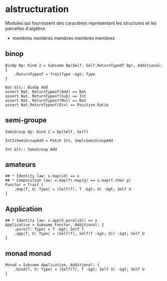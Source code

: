 # alstructuration
Modules qui fournissent des caractères représentant les structures et les parcelles d'algèbre.

- membres membres membres membres membres

## binop
    BinOp Op: Kind 2 = Subsume Op(Self, Self.ReturnTypeOf Op), Additional: {
        .ReturnTypeof = TraitType -&gt; Type
    }
    
    Nat &lt;: BinOp Add
    assert Nat. ReturnTypeof(Add) == Nat
    assert Nat. ReturnTypeof(Sub) == Int
    assert Nat. ReturnTypeof(Mul) == Nat
    assert Nat.ReturnTypeof(Div) == Positive Ratio

## semi-groupe
    SemiGroup Op: Kind 2 = Op(Self, Self)
    
    IntIsSemiGroupAdd = Patch Int, Impl=SemiGroupAdd
    
    Int &lt;: SemiGroup Add

## amateurs
    ## * Identity law: x.map(id) == x
    ## * Composition law: x.map(f).map(g) == x.map(f.then g)
    Functor = Trait {
        .map|T, U: Type| = (Self(T), T -&gt; U) -&gt; Self U
    }

## Application
    ## * Identity law: x.app(X.pure(id)) == x
    Applicative = Subsume Functor, Additional: {
        .pure|T: Type| = T -&gt; Self T
        .app|T, U: Type| = (Self(T), Self(T -&gt; U)) -&gt; Self U
    }

## monad monad
    Monad = Subsume Applicative, Additional: {
        .bind|T, U: Type| = (Self(T), T -&gt; Self U) -&gt; Self U
    }

